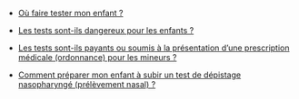 - [Où faire tester mon enfant ?](/conseils-pour-les-enfants.html#ou-faire-tester-mon-enfant)

- [Les tests sont-ils dangereux pour les enfants ?](/conseils-pour-les-enfants.html#les-tests-sont-ils-dangereux-pour-les-enfants)

- [Les tests sont-ils payants ou soumis à la présentation d’une prescription médicale (ordonnance) pour les mineurs ?](/conseils-pour-les-enfants.html#les-tests-sont-ils-payants-ou-soumis-a-la-presentation-d-une-prescription-medicale-ordonnance-pour-les-mineurs)

- [Comment préparer mon enfant à subir un test de dépistage nasopharyngé (prélèvement nasal) ?](/conseils-pour-les-enfants.html#comment-preparer-mon-enfant-a-subir-un-test-de-depistage-nasopharynge-prelevement-nasal)
